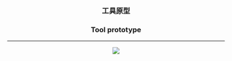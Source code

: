 ### <p align="center">工具原型</p>
### <p align="center">Tool prototype</p>

------
<div align=center>
<img src="https://github.com/Gaoyifei1011/FileRenamer/assets/49179966/e90d7e3c-78ed-4810-898c-c7d364fcac71">
</div>